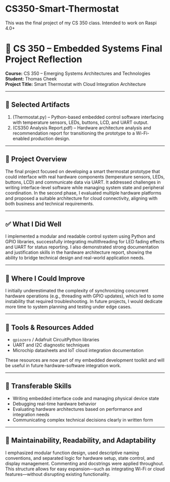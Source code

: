# CS350-Smart-Thermostat
This was the final project of my CS 350 class. Intended to work on Raspi 4.0+


# 📁 CS 350 – Embedded Systems Final Project Reflection

**Course:** CS 350 – Emerging Systems Architectures and Technologies  
**Student:** Thomas Cheek  
**Project Title:** Smart Thermostat with Cloud Integration Architecture  

---

## 📌 Selected Artifacts

1. (Thermostat.py) – Python-based embedded control software interfacing with temperature sensors, LEDs, buttons, LCD, and UART output.  
2. (CS350 Analysis Report.pdf) – Hardware architecture analysis and recommendation report for transitioning the prototype to a Wi-Fi-enabled production design.

---

## 📄 Project Overview

The final project focused on developing a smart thermostat prototype that could interface with real hardware components (temperature sensors, LEDs, buttons, LCD) and communicate data via UART. It addressed challenges in writing interface-level software while managing system state and peripheral coordination. In the second phase, I evaluated multiple hardware platforms and proposed a suitable architecture for cloud connectivity, aligning with both business and technical requirements.

---

## ✅ What I Did Well

I implemented a modular and readable control system using Python and GPIO libraries, successfully integrating multithreading for LED fading effects and UART for status reporting. I also demonstrated strong documentation and justification skills in the hardware architecture report, showing the ability to bridge technical design and real-world application needs.

---

## 🧠 Where I Could Improve

I initially underestimated the complexity of synchronizing concurrent hardware operations (e.g., threading with GPIO updates), which led to some instability that required troubleshooting. In future projects, I would dedicate more time to system planning and testing under edge cases.

---

## 🧰 Tools & Resources Added

- `gpiozero` / Adafruit CircuitPython libraries  
- UART and I2C diagnostic techniques  
- Microchip datasheets and IoT cloud integration documentation  

These resources are now part of my embedded development toolkit and will be useful in future hardware-software integration work.

---

## 🔄 Transferable Skills

- Writing embedded interface code and managing physical device state  
- Debugging real-time hardware behavior  
- Evaluating hardware architectures based on performance and integration needs  
- Communicating complex technical decisions clearly in written form  

---

## 🧩 Maintainability, Readability, and Adaptability

I emphasized modular function design, used descriptive naming conventions, and separated logic for hardware setup, state control, and display management. Commenting and docstrings were applied throughout. This structure allows for easy expansion—such as integrating Wi-Fi or cloud features—without disrupting existing functionality.
